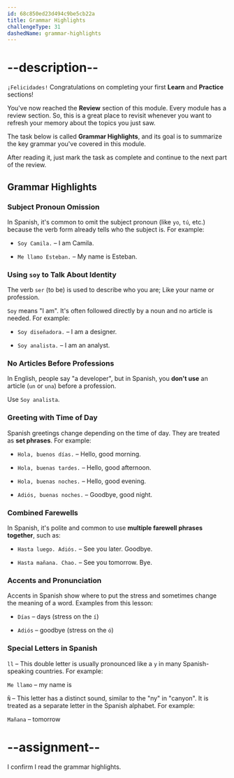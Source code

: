 ```yaml
---
id: 68c850ed23d494c9be5cb22a
title: Grammar Highlights
challengeType: 31
dashedName: grammar-highlights
---
```


<!-- GRAMMAR -->

# --description--

`¡Felicidades!` Congratulations on completing your first **Learn** and **Practice** sections!

You've now reached the **Review** section of this module. Every module has a review section. So, this is a great place to revisit whenever you want to refresh your memory about the topics you just saw. 

The task below is called **Grammar Highlights**, and its goal is to summarize the key grammar you've covered in this module.

After reading it, just mark the task as complete and continue to the next part of the review.

## Grammar Highlights

### Subject Pronoun Omission

In Spanish, it's common to omit the subject pronoun (like `yo`, `tú`, etc.) because the verb form already tells who the subject is. For example:

- `Soy Camila.` – I am Camila.  

- `Me llamo Esteban.` – My name is Esteban.

### Using `soy` to Talk About Identity

The verb `ser` (to be) is used to describe who you are; Like your name or profession.

`Soy` means "I am". It's often followed directly by a noun and no article is needed. For example:

- `Soy diseñadora.` – I am a designer.  

- `Soy analista.` – I am an analyst.

### No Articles Before Professions

In English, people say "a developer", but in Spanish, you **don't use** an article (`un` or `una`) before a profession.

Use `Soy analista`.

### Greeting with Time of Day

Spanish greetings change depending on the time of day. They are treated as **set phrases**. For example:

- `Hola, buenos días.` – Hello, good morning.  

- `Hola, buenas tardes.` – Hello, good afternoon.  

- `Hola, buenas noches.` – Hello, good evening.

- `Adiós, buenas noches.` – Goodbye, good night.


### Combined Farewells

In Spanish, it's polite and common to use **multiple farewell phrases together**, such as:

- `Hasta luego. Adiós.` – See you later. Goodbye. 

- `Hasta mañana. Chao.` – See you tomorrow. Bye.

### Accents and Pronunciation

Accents in Spanish show where to put the stress and sometimes change the meaning of a word. Examples from this lesson:

- `Días` – days (stress on the `í`)  

- `Adiós` – goodbye (stress on the `ó`)  

### Special Letters in Spanish

`ll` – This double letter is usually pronounced like a `y` in many Spanish-speaking countries. For example: 

`Me llamo` – my name is

`Ñ` – This letter has a distinct sound, similar to the "ny" in "canyon". It is treated as a separate letter in the Spanish alphabet. For example: 

`Mañana` – tomorrow

# --assignment--

I confirm I read the grammar highlights.

